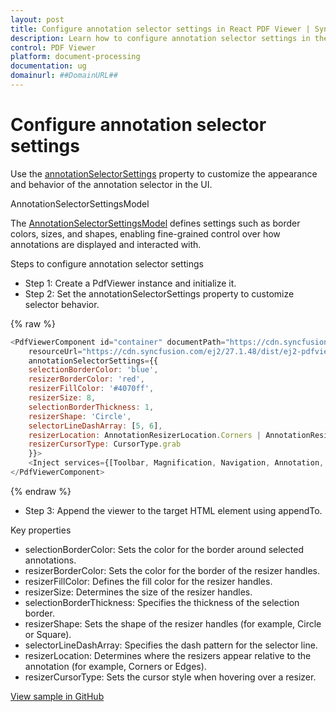 ```yaml
---
layout: post
title: Configure annotation selector settings in React PDF Viewer | Syncfusion
description: Learn how to configure annotation selector settings in the React PDF Viewer using annotationSelectorSettings and related options.
control: PDF Viewer
platform: document-processing
documentation: ug
domainurl: ##DomainURL##
---
```


# Configure annotation selector settings

Use the [annotationSelectorSettings](https://ej2.syncfusion.com/react/documentation/api/pdfviewer/annotationSelectorSettings/) property to customize the appearance and behavior of the annotation selector in the UI.

AnnotationSelectorSettingsModel

The [AnnotationSelectorSettingsModel](https://ej2.syncfusion.com/react/documentation/api/accumulation-chart/accumulationAnnotationSettingsModel/) defines settings such as border colors, sizes, and shapes, enabling fine-grained control over how annotations are displayed and interacted with.

Steps to configure annotation selector settings
- Step 1: Create a PdfViewer instance and initialize it.
- Step 2: Set the annotationSelectorSettings property to customize selector behavior.

{% raw %}

```javascript
<PdfViewerComponent id="container" documentPath="https://cdn.syncfusion.com/content/pdf/pdf-succinctly.pdf"
    resourceUrl="https://cdn.syncfusion.com/ej2/27.1.48/dist/ej2-pdfviewer-lib" style={{ 'height': '640px' }}
    annotationSelectorSettings={{
    selectionBorderColor: 'blue',
    resizerBorderColor: 'red',
    resizerFillColor: '#4070ff',
    resizerSize: 8,
    selectionBorderThickness: 1,
    resizerShape: 'Circle',
    selectorLineDashArray: [5, 6],
    resizerLocation: AnnotationResizerLocation.Corners | AnnotationResizerLocation.Edges,
    resizerCursorType: CursorType.grab
    }}>
    <Inject services={[Toolbar, Magnification, Navigation, Annotation, LinkAnnotation, BookmarkView, ThumbnailView, Print, TextSelection, TextSearch, FormFields, FormDesigner,PageOrganizer]}/>
</PdfViewerComponent>

```
{% endraw %}

- Step 3: Append the viewer to the target HTML element using appendTo.

Key properties

- selectionBorderColor: Sets the color for the border around selected annotations.
- resizerBorderColor: Sets the color for the border of the resizer handles.
- resizerFillColor: Defines the fill color for the resizer handles.
- resizerSize: Determines the size of the resizer handles.
- selectionBorderThickness: Specifies the thickness of the selection border.
- resizerShape: Sets the shape of the resizer handles (for example, Circle or Square).
- selectorLineDashArray: Specifies the dash pattern for the selector line.
- resizerLocation: Determines where the resizers appear relative to the annotation (for example, Corners or Edges).
- resizerCursorType: Sets the cursor style when hovering over a resizer.

[View sample in GitHub](https://github.com/SyncfusionExamples/react-pdf-viewer-examples/tree/master/How%20to)
